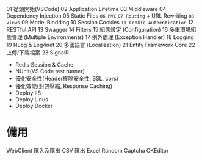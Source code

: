 01 從頭開始(VSCode)
02 Application Lifetime
03 Middleware
04 Dependency Injection
05 Static Files
`06 MVC`
`07 Routing` + URL Rewriting
`08 Views`
09 Model Bindding
10 Session Cookies
`11 Cookie Authentication`
12 RESTful API
13 Swagger
14 Filters
15 組態設定 (Configuration)
16 多重環境組態管理 (Multiple Environments)
17 例外處理 (Exception Handler)
18 Logging
19 NLog & Log4net
20 多國語言 (Localization)
21 Entity Framework Core
22 上傳/下載檔案
23 SignalR
* Redis Session & Cache
* NUnit(VS Code test runner)
* 優化安全性(Header移除安全性, SSL, cors)
* 優化效能(封包壓縮, Response Caching)
* Deploy IIS
* Deploy Linus
* Deploy Docker

# 備用
WebClient
匯入及匯出 CSV
匯出 Excel
Random Captcha
CKEditor